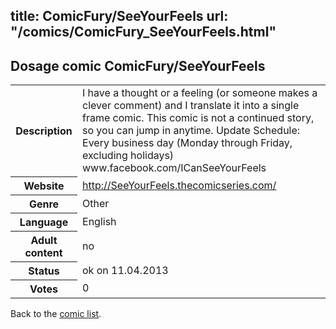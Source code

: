 title: ComicFury/SeeYourFeels
url: "/comics/ComicFury_SeeYourFeels.html"
---
Dosage comic ComicFury/SeeYourFeels
-----------------------------------------

<table class="comicinfo">
<tr>
<th>Description</th><td>I have a thought or a feeling (or someone makes a clever comment) and I translate it into a single frame comic. This comic is not a continued story, so you can jump in anytime. Update Schedule: Every business day (Monday through Friday, excluding holidays) www.facebook.com/ICanSeeYourFeels</td>
</tr>
<tr>
<th>Website</th><td><a href="http://SeeYourFeels.thecomicseries.com/">http://SeeYourFeels.thecomicseries.com/</a></td>
</tr>
<tr>
<th>Genre</th><td>Other</td>
</tr>
<tr>
<th>Language</th><td>English</td>
</tr>
<tr>
<th>Adult content</th><td>no</td>
</tr>
<tr>
<th>Status</th><td>ok on 11.04.2013</td>
</tr>
<tr>
<th>Votes</th><td>0</div></td>
</tr>
</table>

Back to the [comic list](../comic-index.html).
